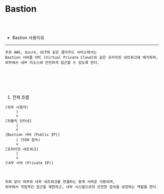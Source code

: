 # Bastion

<br />
<br />

* Bastion 사용이유
---

```
주로 AWS, Azure, GCP와 같은 클라우드 서비스에서는
Bastion 서버를 VPC (Virtual Private Cloud)와 같은 프라이빗 네트워크에 배치하여,
외부에서 내부 리소스에 안전하게 접근할 수 있도록 한다.
```

<br />
<br />
<br />
<br />

1. 전체 흐름

```
(외부 사용자)
     |
     v
[퍼블릭 인터넷]
     |
     v
[Bastion 서버 (Public IP)]
     | (SSH 접속)
     v
[프라이빗 네트워크]
     |
     v
[내부 서버 (Private IP)]
```

<br />

```
위와 같이 외부와 내부 네트워크를 연결하는 중계 서버로 사용되며,
외부에서 직접적인 접근을 제한하고, 내부 시스템으로의 안전한 접속을 보장하는 역할을 한다.
```
